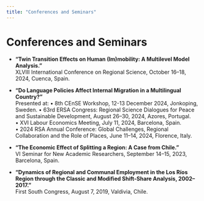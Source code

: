 ```yaml
---
title: "Conferences and Seminars"
---
```


# Conferences and Seminars

- **“Twin Transition Effects on Human (Im)mobility: A Multilevel Model Analysis.”**  
  XLVIII International Conference on Regional Science, October 16–18, 2024, Cuenca, Spain.

- **“Do Language Policies Affect Internal Migration in a Multilingual Country?”**  
  Presented at:
  • 8th CEnSE Workshop, 12-13 December 2024, Jonkoping, Sweden.
  • 63rd ERSA Congress: Regional Science Dialogues for Peace and Sustainable Development, August 26–30, 2024, Azores, Portugal.  
  • XVI Labour Economics Meeting, July 11, 2024, Barcelona, Spain.  
  • 2024 RSA Annual Conference: Global Challenges, Regional Collaboration and the Role of Places, June 11–14, 2024, Florence, Italy.

- **“The Economic Effect of Splitting a Region: A Case from Chile.”**  
  VI Seminar for New Academic Researchers, September 14–15, 2023, Barcelona, Spain.

- **“Dynamics of Regional and Communal Employment in the Los Ríos Region through the Classic and Modified Shift-Share Analysis, 2002–2017.”**  
  First South Congress, August 7, 2019, Valdivia, Chile.
